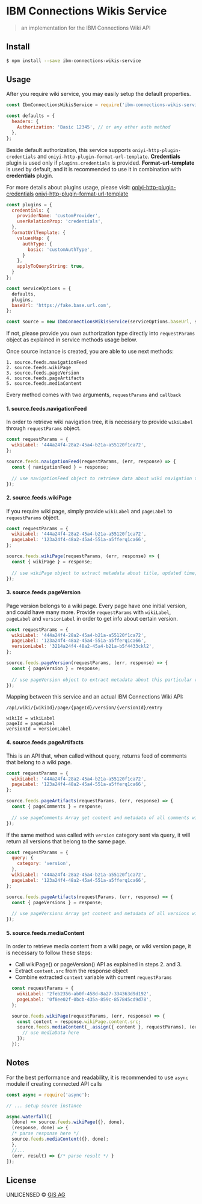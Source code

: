 #  IBM Connections Wikis Service

> an implementation for the IBM Connections Wiki API


## Install

```sh
$ npm install --save ibm-connections-wikis-service
```


## Usage

After you require wiki service, you may easily setup the default properties. 
```js
const IbmConnectionsWikisService = require('ibm-connections-wikis-service');

const defaults = {
  headers: {
    Authorization: 'Basic 12345', // or any other auth method
  },
};
```

Beside default authorization, this service supports ```oniyi-http-plugin-credentials``` and ```oniyi-http-plugin-format-url-template```.
**Credentials** plugin is used only if ```plugins.credentials``` is provided.
**Format-url-template** is used by default, and it is recommended to use it in combination with **credentials** plugin.

For more details about plugins usage, please visit:
[oniyi-http-plugin-credentials](https://www.npmjs.com/package/oniyi-http-plugin-credentials)
[oniyi-http-plugin-format-url-template](https://www.npmjs.com/package/oniyi-http-plugin-format-url-template)

```js
const plugins = {
  credentials: {
    providerName: 'customProvider',
    userRelationProp: 'credentials',
  },
  formatUrlTemplate: {
    valuesMap: {
      authType: {
        basic: 'customAuthType', 
      }
    },
    applyToQueryString: true,
  }
};

const serviceOptions = {
  defaults,
  plugins,
  baseUrl: 'https://fake.base.url.com',
};

const source = new IbmConnectionsWikisService(serviceOptions.baseUrl, serviceOptions);
```

If not, please provide you own authorization type directly into ```requestParams``` object as explained in service methods usage below.

Once source instance is created, you are able to use next methods:
```
1. source.feeds.navigationFeed
2. source.feeds.wikiPage
3. source.feeds.pageVersion
4. source.feeds.pageArtifacts
5. source.feeds.mediaContent
```

Every method comes with two arguments, ```requestParams``` and ```callback```

#### 1. source.feeds.navigationFeed

In order to retrieve wiki navigation tree, it is necessary to provide ```wikiLabel``` through ```requestParams``` object.

```js
const requestParams = {
  wikiLabel: '444a24f4-28a2-45a4-b21a-a55120f1ca72',
};

source.feeds.navigationFeed(requestParams, (err, response) => {
  const { navigationFeed } = response;
  
  // use navigationFeed object to retrieve data about wiki navigation tree
});
```

#### 2. source.feeds.wikiPage

If you require wiki page, simply provide ```wikiLabel``` and ```pageLabel``` to ```requestParams``` object.

```js
const requestParams = {
  wikiLabel: '444a24f4-28a2-45a4-b21a-a55120f1ca72',
  pageLabel: '123a24f4-48a2-45a4-551a-a5fferq1ca66',
};

source.feeds.wikiPage(requestParams, (err, response) => {
  const { wikiPage } = response;
  
  // use wikiPage object to extract metadata about title, updated time, content, author, modifier etc.
});
```

#### 3. source.feeds.pageVersion

Page version belongs to a wiki page. Every page have one initial version, and could have many more.
Provide ```requestParams``` with ```wikiLabel```, ```pageLabel``` and ```versionLabel``` in order to get info about certain version.

```js
const requestParams = {
  wikiLabel: '444a24f4-28a2-45a4-b21a-a55120f1ca72',
  pageLabel: '123a24f4-48a2-45a4-551a-a5fferq1ca66',
  versionLabel: '3214a24f4-48a2-45a4-b21a-b5f4433ckl2',
};

source.feeds.pageVersion(requestParams, (err, response) => {
  const { pageVersion } = response;
  
  // use pageVersion object to extract metadata about this particular version
});
```
Mapping between this service and an actual IBM Connections Wiki API:

```
/api/wiki/{wikiId}/page/{pageId}/version/{versionId}/entry

wikiId = wikiLabel
pageId = pageLabel
versionId = versionLabel
```

#### 4. source.feeds.pageArtifacts

This is an API that, when called without query, returns feed of comments that belong to a wiki page.

```js
const requestParams = {
  wikiLabel: '444a24f4-28a2-45a4-b21a-a55120f1ca72',
  pageLabel: '123a24f4-48a2-45a4-551a-a5fferq1ca66',
};

source.feeds.pageArtifacts(requestParams, (err, response) => {
  const { pageComments } = response;
  
  // use pageComments Array get content and metadata of all comments with provided wikiLabel and pageLabel
});
```

If the same method was called with ```version``` category sent via query, it will return all versions that belong to the same page.
```js
const requestParams = {
  query: {
    category: 'version',
  },
  wikiLabel: '444a24f4-28a2-45a4-b21a-a55120f1ca72',
  pageLabel: '123a24f4-48a2-45a4-551a-a5fferq1ca66',
};

source.feeds.pageArtifacts(requestParams, (err, response) => {
  const { pageVersions } = response;
  
  // use pageVersions Array get content and metadata of all versions with provided wikiLabel and pageLabel
});
```

#### 5. source.feeds.mediaContent

In order to retrieve media content from a wiki page, or wiki version page, it is necessary to follow these steps:

   - Call wikiPage() or pageVersion() API as explained in steps 2. and 3.
   - Extract ```content.src``` from the response object
   - Combine extracted ```content``` variable with current ```requestParams```

```js
  const requestParams = {
    wikiLabel: '2feb2356-ab0f-458d-8a27-334363d9d192',
    pageLabel: '0f8ee02f-0bcb-435a-859c-857845cd9d78',
  };

  source.feeds.wikiPage(requestParams, (err, response) => {
    const content = response.wikiPage.content.src;
    source.feeds.mediaContent(_.assign({ content }, requestParams), (error, mediaData) => {
      // use mediaData here
    });
  });

```
## Notes

For the best performance and readability, it is recommended to use ```async``` module if creating connected API calls

```js
const async = require('async');

// ... setup source instance

async.waterfall([
  (done) => source.feeds.wikiPage({}, done),
  (response, done) => {
  /* parse response here */
  source.feeds.mediaContent({}, done);
  },
  //...
  (err, result) => {/* parse result */ }
]);

```

## License

UNLICENSED ©  [GIS AG](https://gis-ag.com)